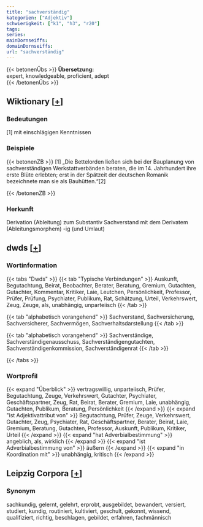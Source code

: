 ```yaml
---
title: "sachverständig"
kategorien: ["Adjektiv"]
schwierigkeit: ["k1", "h3", "r20"]
tags:
series:
mainDornseiffs:
domainDornseiffs:
url: "sachverständig"
---
```


{{< betonenÜbs >}}
**Übersetzung:**  
expert, knowledgeable, proficient, adept  
{{< /betonenÜbs >}}

## Wiktionary [[+](https://de.wiktionary.org/wiki/sachverständig)]

### Bedeutungen
[1] mit einschlägigen Kenntnissen  

### Beispiele
{{< betonenZB >}}
[1] „Die Bettelorden ließen sich bei der Bauplanung von sachverständigen Werkstattverbänden beraten, die im 14. Jahrhundert ihre erste Blüte erlebten; erst in der Spätzeit der deutschen Romanik bezeichnete man sie als Bauhütten.“[2]  

{{< /betonenZB >}}
### Herkunft
Derivation (Ableitung) zum Substantiv Sachverstand mit dem Derivatem (Ableitungsmorphem) -ig (und Umlaut)  



## dwds [[+](https://www.dwds.de/wb/sachverständig)]

### Wortinformation
{{< tabs "Dwds" >}}
{{< tab "Typische Verbindungen" >}}
Auskunft, Begutachtung, Beirat, Beobachter, Berater, Beratung, Gremium, Gutachten, Gutachter, Kommentar, Kritiker, Laie, Leutchen, Persönlichkeit, Professor, Prüfer, Prüfung, Psychiater, Publikum, Rat, Schätzung, Urteil, Verkehrswert, Zeug, Zeuge, als, unabhängig, unparteiisch
{{< /tab >}}

{{< tab "alphabetisch vorangehend" >}}
Sachverstand, Sachversicherung, Sachversicherer, Sachvermögen, Sachverhaltsdarstellung
{{< /tab >}}

{{< tab "alphabetisch vorangehend" >}}
Sachverständige, Sachverständigenausschuss, Sachverständigengutachten, Sachverständigenkommission, Sachverständigenrat
{{< /tab >}}

{{< /tabs >}}

### Wortprofil
{{< expand "Überblick" >}} vertragswillig, unparteiisch, Prüfer, Begutachtung, Zeuge, Verkehrswert, Gutachter, Psychiater, Geschäftspartner, Zeug, Rat, Beirat, Berater, Gremium, Laie, unabhängig, Gutachten, Publikum, Beratung, Persönlichkeit {{< /expand >}}
{{< expand "ist Adjektivattribut von" >}} Begutachtung, Prüfer, Zeuge, Verkehrswert, Gutachter, Zeug, Psychiater, Rat, Geschäftspartner, Berater, Beirat, Laie, Gremium, Beratung, Gutachten, Professor, Auskunft, Publikum, Kritiker, Urteil {{< /expand >}}
{{< expand "hat Adverbialbestimmung" >}} angeblich, als, wirklich {{< /expand >}}
{{< expand "ist Adverbialbestimmung von" >}} äußern {{< /expand >}}
{{< expand "in Koordination mit" >}} unabhängig, kritisch {{< /expand >}}

## Leipzig Corpora [[+](https://corpora.uni-leipzig.de/en/res?word=sachverständig&corpusId=deu_newscrawl-public_2018)]


### Synonym
sachkundig, gelernt, gelehrt, erprobt, ausgebildet, bewandert, versiert, studiert, kundig, routiniert, kultiviert, geschult, gekonnt, wissend, qualifiziert, richtig, beschlagen, gebildet, erfahren, fachmännisch

